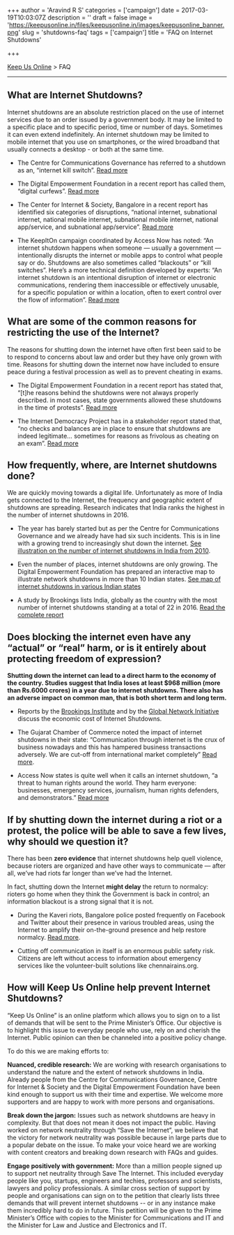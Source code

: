 +++
author = 'Aravind R S'
categories = ['campaign']
date = 2017-03-19T10:03:07Z
description = ''
draft = false
image = 'https://keepusonline.in/files/keepusonline.in/images/keepusonline_banner.png'
slug = 'shutdowns-faq'
tags = ['campaign']
title = 'FAQ on Internet Shutdowns'

+++


[Keep Us Online](https://internetfreedom.in/) > FAQ

---

## What are Internet Shutdowns?

Internet shutdowns are an absolute restriction placed on the use of internet services due to an order issued by a government body. It may be limited to a specific place and to specific period, time or number of days. Sometimes it can even extend indefinitely. An internet shutdown may be limited to mobile internet that you use on smartphones, or the wired broadband that usually connects a desktop - or both at the same time. 

- The Centre for Communications Governance has referred to a shutdown as an, “internet kill switch”. [Read more](https://ccgnludelhi.wordpress.com/2015/08/29/the-anatomy-of-internet-shutdowns-i-of-kill-switches-and-legal-vacuums/)

- The Digital Empowerment Foundation in a recent report has called them, “digital curfews”. [Read more](https://drive.google.com/open?id=0B9LKE-1DkhtFczhZX1ZIMUVUSEk)

- The Center for Internet & Society, Bangalore in a recent report has identified six categories of disruptions, “national internet, subnational internet, national mobile internet, subnational mobile internet, national app/service, and subnational app/service”. [Read more](https://drive.google.com/open?id=0B9LKE-1DkhtFTVUxQ2pNNklSclE)

- The KeepItOn campaign coordinated by Access Now has noted: “An internet shutdown happens when someone — usually a government — intentionally disrupts the internet or mobile apps to control what people say or do. Shutdowns are also sometimes called “blackouts” or “kill switches”. Here’s a more technical definition developed by experts: “An internet shutdown is an intentional disruption of internet or electronic communications, rendering them inaccessible or effectively unusable, for a specific population or within a location, often to exert control over the flow of information”. [Read more](https://www.accessnow.org/keepiton)

## What are some of the common reasons for restricting the use of the Internet?

The reasons for shutting down the internet have often first been said to be to respond to concerns about law and order but they have only grown with time. Reasons for shutting down the internet now have included to ensure peace during a festival procession as well as to prevent cheating in exams. 
 
- The Digital Empowerment Foundation in a recent report has stated that,  “[t]he reasons behind the shutdowns were not always properly described. in most cases, state governments allowed these shutdowns in the time of protests”. [Read more](https://drive.google.com/open?id=0B9LKE-1DkhtFczhZX1ZIMUVUSEk)

- The Internet Democracy Project has in a stakeholder report stated that, “no checks and balances are in place to ensure that shutdowns are indeed legitimate… sometimes for reasons as frivolous as cheating on an exam”. [Read more](https://internetdemocracy.in/reports/india-upr-internet-democracy-project/)

## How frequently, where, are Internet shutdowns done?

We are quickly moving towards a digital life. Unfortunately as more of India gets connected to the Internet, the frequency and geographic extent of shutdowns are spreading. Research indicates that India ranks the highest in the number of internet shutdowns in 2016.

- The year has barely started but as per the Centre for Communications Governance and we already have had six such incidents. This is in line with a growing trend to increasingly shut down the internet. [See illustration on the number of internet shutdowns in India from 2010](https://drive.google.com/file/d/0B9LKE-1DkhtFQlh0eGZjZHZOcW8/view?usp=sharing).

- Even the number of places, internet shutdowns are only growing. The Digital Empowerment Foundation has prepared an interactive map to illustrate network shutdowns in more than 10 Indian states. [See map of internet shutdowns in various Indian states](http://www.internetrights.in/wp-content/uploads/2017/03/Map5Interactive.pdf)

- A study by Brookings lists India, globally as the country with the most number of internet shutdowns standing at a total of 22 in 2016. [Read the complete report](https://www.brookings.edu/wp-content/uploads/2016/10/intenet-shutdowns-v-3.pdf)

## Does blocking the internet even have any “actual” or “real” harm, or is it entirely about protecting freedom of expression?

**Shutting down the internet can lead to a direct harm to the economy of the country. Studies suggest that India loses at least $968 million (more than  Rs.6000 crores) in a year due to internet shutdowns. There also has an adverse impact on common man, that is both short term and long term.**

- Reports by the [Brookings Institute](https://www.brookings.edu/wp-content/uploads/2016/10/intenet-shutdowns-v-3.pdf) and by the [Global Network Initiative](http://globalnetworkinitiative.org/sites/default/files/The-Economic-Impact-of-Disruptions-to-Internet-Connectivity-Deloitte.pdf) discuss the economic cost of Internet Shutdowns.

- The Gujarat Chamber of Commerce noted the impact of internet shutdowns in their state: “Communication through internet is the crux of business nowadays and this has hampered business transactions adversely. We are cut-off from international market completely” [Read more](http://timesofindia.indiatimes.com/city/ahmedabad/Mobile-internet-shut-down-cripples-industry-in-Gujarat/articleshow/48759536.cms).

- Access Now states is quite well when it calls an internet shutdown, “a threat to human rights around the world. They harm everyone: businesses, emergency services, journalism, human rights defenders, and demonstrators.” [Read more](https://www.accessnow.org/keepiton/#problem)

## If by shutting down the internet during a riot or a protest, the police will be able to save a few lives, why should we question it?

There has been **zero evidence** that internet shutdowns help quell violence, because rioters are organized and have other ways to communicate — after all, we’ve had riots far longer than we’ve had the Internet.

In fact, shutting down the Internet **might delay** the return to normalcy: rioters go home when they think the Government is back in control; an information blackout is a strong signal that it is not. 

- During the Kaveri riots, Bangalore police posted frequently on Facebook and Twitter about their presence in various troubled areas, using the Internet to amplify their on-the-ground presence and help restore normalcy. [Read more](http://indianexpress.com/article/opinion/web-edits/cauvery-water-dispute-karnataka-tamil-nadu-bengaluru-violence-and-the-social-media-its-time-we-clicked-with-responsibility-3028891/).

- Cutting off communication in itself is an enormous public safety risk. Citizens are left without access to information about emergency services like the volunteer-built solutions like chennairains.org.

## How will Keep Us Online help prevent Internet Shutdowns?

“Keep Us Online” is an online platform which allows you to sign on to a list of demands that will be sent to the Prime Minister’s Office. Our objective is to highlight this issue to everyday people who use, rely on and cherish the Internet. Public opinion can then be channeled into a positive policy change. 

To do this we are making efforts to: 

**Nuanced, credible research:** We are working with research organisations to understand the nature and the extent of network shutdowns in India. Already people from the Centre for Communications Governance, Centre for Internet & Society and the Digital Empowerment Foundation have been kind enough to support us with their time and expertise. We welcome more supporters and are happy to work with more persons and organisations.

**Break down the jargon:** Issues such as network shutdowns are heavy in complexity. But that does not mean it does not impact the public. Having worked on network neutrality through  “Save the Internet”, we believe that the victory for network neutrality was possible because in large parts due to a popular debate on the issue. To make your voice heard we are working with content creators and breaking down research with FAQs and guides. 

**Engage positively with government:** More than a million people signed up to support net neutrality through Save The Internet. This included everyday people like you, startups, engineers and techies, professors and scientists, lawyers and policy professionals. A similar cross section of support by people and organisations can sign on to the petition that clearly lists three demands that will prevent internet shutdowns -- or in any instance make them incredibly hard to do in future. This petition will be given to the Prime Minister’s Office with copies to the Minister for Communications and IT and the Minister for Law and Justice and Electronics and IT.

